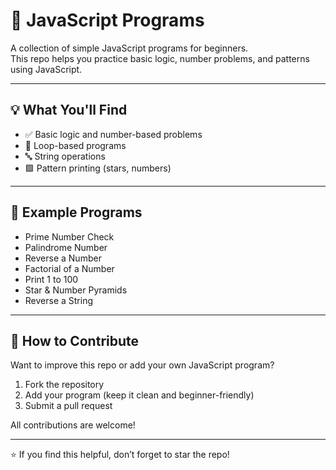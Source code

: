 # 🚀 JavaScript Programs

A collection of simple JavaScript programs for beginners.  
This repo helps you practice basic logic, number problems, and patterns using JavaScript.

---

## 💡 What You'll Find

- ✅ Basic logic and number-based problems  
- 🔁 Loop-based programs  
- 🔤 String operations  
- 🟩 Pattern printing (stars, numbers)

---

## 📌 Example Programs

- Prime Number Check  
- Palindrome Number  
- Reverse a Number  
- Factorial of a Number  
- Print 1 to 100  
- Star & Number Pyramids  
- Reverse a String  

---

## 🤝 How to Contribute

Want to improve this repo or add your own JavaScript program?

1. Fork the repository  
2. Add your program (keep it clean and beginner-friendly)  
3. Submit a pull request  

All contributions are welcome!

---

⭐ If you find this helpful, don’t forget to star the repo!
